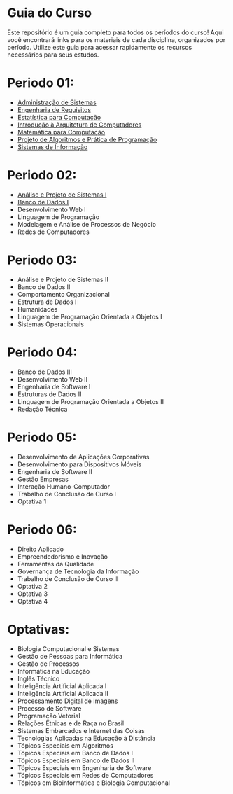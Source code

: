 # Guia do Curso
Este repositório é um guia completo para todos os períodos do curso! Aqui você encontrará links para os materiais de cada disciplina, organizados por período. Utilize este guia para acessar rapidamente os recursos necessários para seus estudos.

# Periodo 01:
- [Administração de Sistemas](https://github.com/UFPR-TADS/DS010)
- [Engenharia de Requisitos](https://github.com/UFPR-TADS/DS210)
- [Estatística para Computação](https://github.com/UFPR-TADS/DS611-ESTATISTICA-PARA-COMPUTACAO)
- [Introdução à Arquitetura de Computadores](https://github.com/UFPR-TADS/DS011-INTRODUCAO-A-ARQUITETURA-DE-COMPUTADORES)
- [Matemática para Computação](https://github.com/UFPR-TADS/DS612-MATEMATICA-PARA-COMPUTACAO)
- [Projeto de Algoritmos e Prática de Programação](https://github.com/UFPR-TADS/DS110-PROJETO-DE-ALGORITMOS-E-PR-TICA-DE-PROGRAMACAO)
- [Sistemas de Informação](https://github.com/UFPR-TADS/DS211-SISTEMAS-DE-INFORMACAO)

# Periodo 02:
- [Análise e Projeto de Sistemas I](https://github.com/UFPR-TADS/Analise-e-Projeto-de-Sistemas-I)
- [Banco de Dados I](https://github.com/UFPR-TADS/Banco-de-Dados-I)
- Desenvolvimento Web I
- Linguagem de Programação
- Modelagem e Análise de Processos de Negócio
- Redes de Computadores

# Periodo 03:
- Análise e Projeto de Sistemas II
- Banco de Dados II
- Comportamento Organizacional
- Estrutura de Dados I
- Humanidades
- Linguagem de Programação Orientada a Objetos I
- Sistemas Operacionais

# Periodo 04:
- Banco de Dados III
- Desenvolvimento Web II
- Engenharia de Software I
- Estruturas de Dados II
- Linguagem de Programação Orientada a Objetos II
- Redação Técnica

# Periodo 05:
- Desenvolvimento de Aplicações Corporativas
- Desenvolvimento para Dispositivos Móveis
- Engenharia de Software II
- Gestão Empresas
- Interação Humano-Computador
- Trabalho de Conclusão de Curso I
- Optativa 1

# Periodo 06:
- Direito Aplicado
- Empreendedorismo e Inovação
- Ferramentas da Qualidade
- Governança de Tecnologia da Informação
- Trabalho de Conclusão de Curso II
- Optativa 2
- Optativa 3
- Optativa 4

# Optativas:
- Biologia Computacional e Sistemas
- Gestão de Pessoas para Informática
- Gestão de Processos
- Informática na Educação
- Inglês Técnico
- Inteligência Artificial Aplicada I
- Inteligência Artificial Aplicada II
- Processamento Digital de Imagens
- Processo de Software
- Programação Vetorial
- Relações Étnicas e de Raça no Brasil
- Sistemas Embarcados e Internet das Coisas
- Tecnologias Aplicadas na Educação à Distância
- Tópicos Especiais em Algoritmos
- Tópicos Especiais em Banco de Dados I
- Tópicos Especiais em Banco de Dados II
- Tópicos Especiais em Engenharia de Software
- Tópicos Especiais em Redes de Computadores
- Tópicos em Bioinformática e Biologia Computacional
